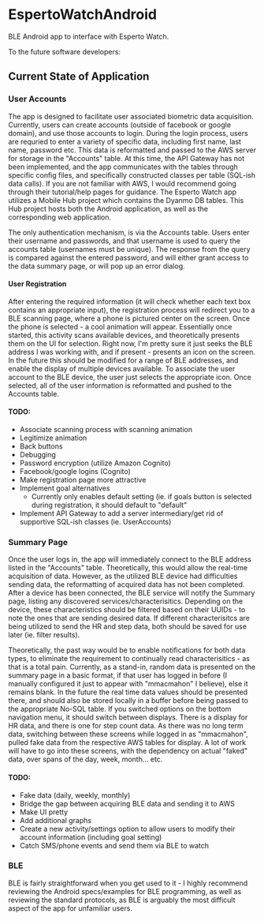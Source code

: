 # EspertoWatchAndroid
BLE Android app to interface with Esperto Watch.

To the future software developers:

## Current State of Application

### User Accounts
The app is designed to facilitate user associated biometric data acquisition. Currently, users can create accounts 
(outside of facebook or google domain), and use those accounts to login. During the login process, users are requried 
to enter a variety of specific data, including first name, last name, password etc. This data is reformatted and passed 
to the AWS server for storage in the "Accounts" table. At this time, the API Gateway has not been implemented, and the 
app communicates with the tables through specific config files, and specifically constructed classes per table (SQL-ish data calls). 
If you are not familiar with AWS, I would recommend going through their tutorial/help pages for guidance. The Esperto Watch app
utilizes a Mobile Hub project which contains the Dyanmo DB tables. This Hub project hosts both the Android application, as well as 
the corresponding web application. 

The only authentication mechanism, is via the Accounts table. Users enter their username and passwords, and that username is used 
to query the accounts table (usernames must be unique). The response from the query is compared against the entered password, and 
will either grant access to the data summary page, or will pop up an error dialog. 

#### User Registration

After entering the required information (it will check whether each text box contains an appropriate input), the registration process
will redirect you to a BLE scanning page, where a phone is pictured center on the screen. Once the phone is selected - a cool 
animation will appear. Essentially once started, this activity scans available devices, and theoretically presents them on the UI for
selection. Right now, I'm pretty sure it just seeks the BLE address I was working with, and if present - presents an icon on the screen.
In the future this should be modified for a range of BLE addresses, and enable the display of multiple devices available. To associate
the user account to the BLE device, the user just selects the appropriate icon. Once selected, all of the user information is reformatted
and pushed to the Accounts table.


#### TODO:
- Associate scanning process with scanning animation
- Legitimize animation
- Back buttons
- Debugging
- Password encryption (utilize Amazon Cognito)
- Facebook/google logins (Cognito)
- Make registration page more attractive
- Implement goal alternatives
  - Currently only enables default setting (ie. if goals button is selected during registration, it should default to "default"
- Implement API Gateway to add a server intermediary/get rid of supportive SQL-ish classes (ie. UserAccounts)

### Summary Page

Once the user logs in, the app will immediately connect to the BLE address listed in the "Accounts" table. Theoretically, 
this would allow the real-time acquisition of data. However, as the utilized BLE device had difficulties sending data, 
the reformatting of acquired data has not been completed. After a device has been connected, the BLE service will notify 
the Summary page, listing any discovered services/characterisitics. Depending on the device, these characteristics should
be filtered based on their UUIDs - to note the ones that are sending desired data. If different characterisitcs are being utilized
to send the HR and step data, both should be saved for use later (ie. filter results). 

Theoretically, the past way would be to enable notifications for both data types, to eliminate the requirement to continually read
characterisitics - as that is a total pain. Currently, as a stand-in, random data is presented on the summary page in a basic format, 
if that user has logged in before (I manually configured it just to appear with "mmacmahon" I believe), else it remains blank. In 
the future the real time data values should be presented there, and should also be stored locally in a buffer before being passed
to the appropriate No-SQL table. If you switched options on the bottom navigation menu, it should switch between displays. There
is a display for HR data, and there is one for step count data. As there was no long term data, switching between these screens 
while logged in as "mmacmahon", pulled fake data from the respective AWS tables for display. A lot of work will have to go into 
these screens, with the dependency on actual "faked" data, over spans of the day, week, month... etc.


#### TODO:
- Fake data (daily, weekly, monthly)
- Bridge the gap between acquiring BLE data and sending it to AWS
- Make UI pretty
- Add additional graphs 
- Create a new activity/settings option to allow users to modify their account information (including goal setting)
- Catch SMS/phone events and send them via BLE to watch

### BLE

BLE is fairly straightforward when you get used to it - I highly recommend reviewing the Android specs/examples for BLE programming,
as well as reviewing the standard protocols, as BLE is arguably the most difficult aspect of the app for unfamiliar users.
 
  

